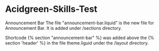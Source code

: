 # Acidgreen-Skills-Test

Announcement Bar
The file "announcement-bar.liquid" is the new file for Announcement Bar. It is added under /sections directory.   

Shortcode  {% section "announcement-bar" %} was added above the  {% section 'header' %} in the file theme.liguid under the /layout directory.

